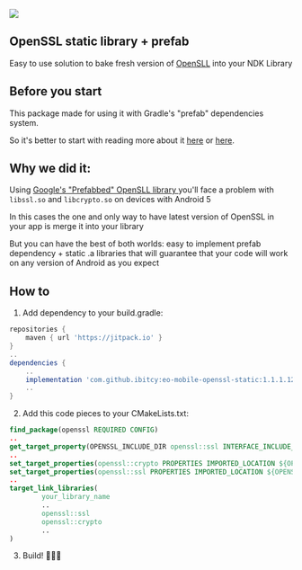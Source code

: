 [![](https://jitpack.io/v/ibitcy/eo-mobile-openssl-static.svg)](https://jitpack.io/#ibitcy/eo-mobile-openssl-static)

## OpenSSL static library + prefab

Easy to use solution to bake fresh version of [OpenSLL](http://openssl.org/) into your NDK Library

## Before you start

This package made for using it with Gradle's "prefab" dependencies system.

So it's better to start with reading more about it [here](https://developer.android.com/studio/build/dependencies?buildsystem=cmake#native-dependencies-with-agp) or [here](https://github.com/android/ndk-samples/tree/main/prefab).

## Why we did it:

Using [Google's "Prefabbed" OpenSLL library ](https://mvnrepository.com/artifact/com.android.ndk.thirdparty/openssl) you'll face a problem with `libssl.so` and `libcrypto.so` on devices with Android 5

In this cases the one and only way to have latest version of OpenSSL in your app is merge it into your library

But you can have the best of both worlds: easy to implement prefab dependency + static .a libraries that will guarantee that your code will work on any version of Android as you expect

## How to

1. Add dependency to your build.gradle:
```gradle
repositories {
    maven { url 'https://jitpack.io' }
}
..
dependencies {
    ..
    implementation 'com.github.ibitcy:eo-mobile-openssl-static:1.1.1.12'
    ..
}
```
2. Add this code pieces to your CMakeLists.txt:
```cmake
find_package(openssl REQUIRED CONFIG)
..
get_target_property(OPENSSL_INCLUDE_DIR openssl::ssl INTERFACE_INCLUDE_DIRECTORIES)
..
set_target_properties(openssl::crypto PROPERTIES IMPORTED_LOCATION ${OPENSSL_INCLUDE_DIR}/../../../../jni/include/lib/${CMAKE_ANDROID_ARCH_ABI}/libcrypto.a)
set_target_properties(openssl::ssl PROPERTIES IMPORTED_LOCATION ${OPENSSL_INCLUDE_DIR}/../../../../jni/include/lib/${CMAKE_ANDROID_ARCH_ABI}/libssl.a)
..
target_link_libraries(
        your_library_name
        ..
        openssl::ssl
        openssl::crypto
        ..
)
```
3. Build! 🎉🎉🎉
